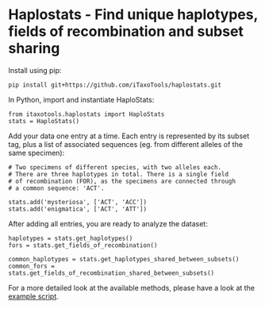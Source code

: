 # Haplostats - Find unique haplotypes, fields of recombination and subset sharing

Install using pip:

```
pip install git+https://github.com/iTaxoTools/haplostats.git
```

In Python, import and instantiate HaploStats:

```
from itaxotools.haplostats import HaploStats
stats = HaploStats()
```

Add your data one entry at a time. Each entry is represented by its subset tag, plus a list of associated sequences (eg. from different alleles of the same specimen):

```
# Two specimens of different species, with two alleles each.
# There are three haplotypes in total. There is a single field
# of recombination (FOR), as the specimens are connected through
# a common sequence: 'ACT'.

stats.add('mysteriosa', ['ACT', 'ACC'])
stats.add('enigmatica', ['ACT', 'ATT'])
```

After adding all entries, you are ready to analyze the dataset:

```
haplotypes = stats.get_haplotypes()
fors = stats.get_fields_of_recombination()

common_haplotypes = stats.get_haplotypes_shared_between_subsets()
common_fors = stats.get_fields_of_recombination_shared_between_subsets()
```

For a more detailed look at the available methods, please have a look at the [example script](scripts/example.py).
